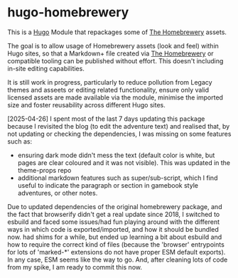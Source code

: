 # hugo-homebrewery

This is a [Hugo](https://gohugo.io/) Module that repackages some of [The Homebrewery](https://homebrewery.naturalcrit.com/)
assets.

The goal is to allow usage of Homebrewery assets (look and feel) within Hugo sites, so that a Markdown+ file created via [The Homebrewery](https://homebrewery.naturalcrit.com/) or compatible tooling can be published without effort. This doesn't including in-site editing capabilities.

It is still work in progress, particularly to reduce pollution from Legacy themes and asseets or editing related functionality, ensure only valid licensed assets are made available via the module, minimise the imported size and foster reusability across different Hugo sites.

[2025-04-26] I spent most of the last 7 days updating this package because I revisited the blog (to edit the adventure text) and realised that, by not updating or checking the dependencies, I was missing on some features such as:

* ensuring dark mode didn't mess the text (default color is white, but pages are clear coloured and it was not visible). This was updated in the theme-props repo
* additional markdown features such as super/sub-script, which I find useful to indicate the paragraph or section in gamebook style adventures, or other notes.

Due to updated dependencies of the original homebrewery package, and the fact that browserify didn't get a real update since 2018, I switched to esbuild and faced some issues/had fun playing around with the different ways in which code is exported/imported, and how it should be bundled now. had shims for a while, but ended up learning a bit about esbuild and how to require the correct kind of files (because the 'browser' entrypoints for lots of 'marked-*' extensions do not have proper ESM default exports). In any case, ESM seems like the way to go. And, after cleaning lots of code from my spike, I am ready to commit this now.